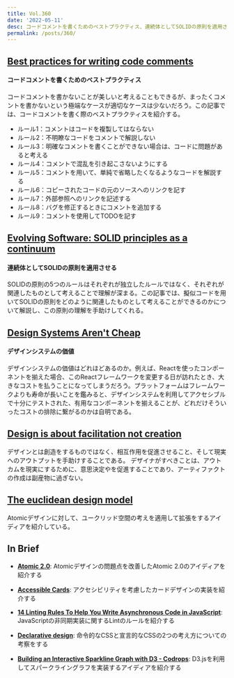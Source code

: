 ```yaml
---
title: Vol.360
date: '2022-05-11'
desc: コードコメントを書くためのベストプラクティス、連続体としてSOLIDの原則を適用させる、デザインシステムの価値、ほか計10リンク
permalink: /posts/360/
---
```


## [Best practices for writing code comments](https://stackoverflow.blog/2021/12/23/best-practices-for-writing-code-comments/)
#### コードコメントを書くためのベストプラクティス

コードコメントを書かないことが美しいと考えることもできるが、まったくコメントを書かないという極端なケースが適切なケースは少ないだろう。この記事では、コードコメントを書く際のベストプラクティスを紹介する。

- ルール1：コメントはコードを複製してはならない
- ルール2：不明瞭なコードをコメントで解説しない
- ルール3：明確なコメントを書くことができない場合は、コードに問題があると考える
- ルール4：コメントで混乱を引き起こさないようにする
- ルール5：コメントを用いて、単純で省略したくなるようなコードを解説する
- ルール6：コピーされたコードの元のソースへのリンクを記す
- ルール7：外部参照へのリンクを記述する
- ルール8：バグを修正するときにコメントを追加する
- ルール9：コメントを使用してTODOを記す

## [Evolving Software: SOLID principles as a continuum](https://kislayverma.com/programming/evolving-software-solid-principles-as-a-continuum/)
#### 連続体としてSOLIDの原則を適用させる

SOLIDの原則の5つのルールはそれぞれが独立したルールではなく、それぞれが関連したものとして考えることで理解が深まる。この記事では、擬似コードを用いてSOLIDの原則をどのように関連したものとして考えることができるのかについて解説し、この原則の理解を手助けしてくれる。


## [Design Systems Aren't Cheap](https://www.abeautifulsite.net/posts/design-systems-arent-cheap/)
#### デザインシステムの価値

デザインシステムの価値はどれほどあるのか。例えば、Reactを使ったコンポーネントを揃えた場合、このReactフレームワークを変更する日が訪れたとき、大きなコストを払うことになってしまうだろう。プラットフォームはフレームワークよりも寿命が長いことを鑑みると、デザインシステムを利用してアクセシブルで十分にテストされた、有用なコンポーネントを揃えることが、どれだけそういったコストの排除に繋がるのかは自明である。

## [Design is about facilitation not creation](https://uxdesign.cc/design-is-about-facilitation-not-creation-c268e76ce1fd)

デザインとは創造をするものではなく、相互作用を促進させること、そして現実へのアウトプットを手助けすることである。 デザイナがすべきことは、アウトカムを現実にするために、意思決定やを促進することであり、アーティファクトの作成は副産物に過ぎない。

## [The euclidean design model](https://www.alexbuenodesign.com/blog/euclidean_design_model)

Atomicデザインに対して、ユークリッド空間の考えを適用して拡張をするアイディアを紹介している。

## In Brief

- **[Atomic 2.0](https://medium.com/@hannah.heinson/atomic-2-0-d94e5601200c)**: Atomicデザインの問題点を改善したAtomic 2.0のアイディアを紹介する

- **[Accessible Cards](https://kittygiraudel.com/2022/04/02/accessible-cards/)**: アクセシビリティを考慮したカードデザインの実装を紹介する

- **[14 Linting Rules To Help You Write Asynchronous Code in JavaScript](https://maximorlov.com/linting-rules-for-asynchronous-code-in-javascript/)**: JavaScriptの非同期実装に関するLintのルールを紹介する

- **[Declarative design](https://adactio.com/journal/18982)**: 命令的なCSSと宣言的なCSSの2つの考え方についての考察をする

- **[Building an Interactive Sparkline Graph with D3 - Codrops](https://tympanus.net/codrops/2022/03/29/building-an-interactive-sparkline-graph-with-d3/)**: D3.jsを利用してスパークライングラフを実装するアイディアを紹介する
